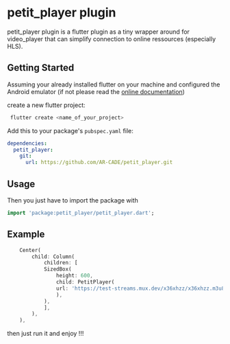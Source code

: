 # petit_player plugin

petit_player plugin is a flutter plugin as a tiny wrapper around for video_player that can simplify connection to online ressources (especially HLS).

## Getting Started

Assuming your already installed flutter on your machine and configured the Android emulator (if not please read the
[online documentation](https://docs.flutter.dev/))

create a new flutter project:

```dart
 flutter create <name_of_your_project>
 ```

Add this to your package's `pubspec.yaml` file:

```yaml
dependencies:
  petit_player:
    git:
      url: https://github.com/AR-CADE/petit_player.git
```

## Usage

Then you just have to import the package with

```dart
import 'package:petit_player/petit_player.dart';
```

## Example

```dart
    Center(
        child: Column(
            children: [
            SizedBox(
                height: 600,
                child: PetitPlayer(
                url: 'https://test-streams.mux.dev/x36xhzz/x36xhzz.m3u8',
                ),
            ),
            ],
        ),
    ),
```

then just run it and enjoy !!!